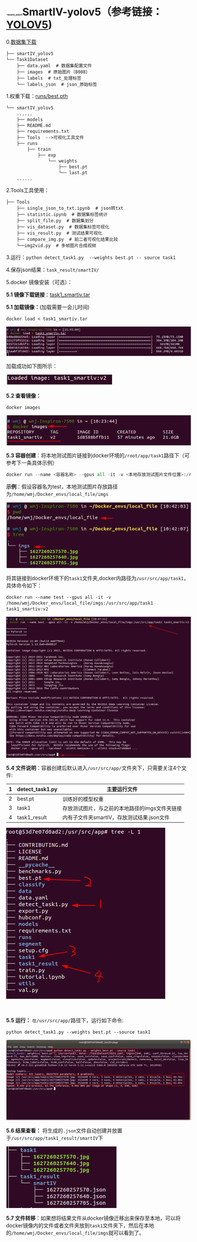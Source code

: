 # <img src="README.assets/smartiv_yolov5-16684018159123.jpg" alt="smartiv_yolov5" style="zoom:20%;" />SmartIV-yolov5（参考链接：[YOLOV5](https://github.com/ultralytics/yolov5))

0.[数据集下载]()

```
├── smartIV_yolov5
└── Task1Dataset
    ├── data.yaml  # 数据集配置文件
    ├── images  # 原始图片（8008）
    ├── labels  # txt_处理标签
    └── labels_json  # json_原始标签
```

1.权重下载：[runs/best.pth]()

```
└── smartIV_yolov5
	......
    ├── models
    ├── README.md
    ├── requirements.txt
    ├── Tools  -->可视化工具文件
    ├── runs
        ├── train
            ├── exp
                └── weights
                    ├── best.pt
                    └── last.pt
	......

```

2.Tools工具使用：

```
├── Tools
    ├── single_json_to_txt.ipynb  # json转txt
    ├── statistic.ipynb  # 数据集标签统计
    ├── split_file.py  # 数据集划分
    ├── vis_dataset.py  # 数据集标签可视化
    ├── vis_result.py  # 测试结果可视化
    ├── compare_img.py  # 前二者可视化结果比较
    └──img2vid.py  # 多帧图片合成视频
```

3.运行：`python detect_task1.py  --weights best.pt -- source task1`

4.保存json结果：`task_result/smartIV/`

5.docker 镜像安装（可选）：

**5.1 镜像下载链接**：[task1_smartiv.tar](https://pan.baidu.com/s/1JhJivCzbmod1IY6yaoVisg?pwd=p9o1)
​    

**5.1 加载镜像：**(加载需要一会儿时间)

```
docker load < task1_smartiv.tar
```

![image-20221101114630511](README.assets/image-20221101114630511.png)

加载成功如下图所示：

![image-20221101115704711](README.assets/image-20221101115704711.png)

 

**5.2 查看镜像：**

```
docker images
```

![image-20221101103218388](README.assets/image-20221101103218388.png)

 

**5.3 容器创建**：将本地测试图片链接到docker环境的`/root/app/task1`路径下（可参考下一条具体示例）

```python
docker run --name <容器名称> --gpus all -it -v <本地存放测试图片文件位置>:/root/app/task1  task1_smartiv:v2
```

**示例**：假设容器名为test，本地测试图片存放路径为`/home/wmj/Docker_envs/local_file/imgs`

![image-20221101104252070](README.assets/image-20221101104252070.png)

将其链接到docker环境下的`task1`文件夹,docker内路径为`/usr/src/app/task1`，具体命令如下：

```
docker run --name test --gpus all -it -v /home/wmj/Docker_envs/local_file/imgs:/usr/src/app/task1  task1_smartiv:v2
```

![image-20221101104915032](README.assets/image-20221101104915032.png)

**5.4 文件说明**：容器创建后默认进入`/usr/src/app/`文件夹下，只需要关注4个文件:

| 1    | detect_task1.py | 主要运行文件                                   |
| ---- | --------------- | ---------------------------------------------- |
| 2    | best.pt         | 训练好的模型权重                               |
| 3    | task1           | 存放测试图片，与之前的本地路径的imgs文件夹链接 |
| 4    | task1_result    | 内有子文件夹smartIV，存放测试结果.json文件     |

![image-20221101105902008](README.assets/image-20221101105902008.png)

​				

**5.5 运行：** `在/usr/src/app/`路径下，运行如下命令:

```
python detect_task1.py --weights best.pt --source task1
```

![image-20221101111317461](README.assets/image-20221101111317461.png)

**5.6 结果查看：** 将生成的`.json`文件自动创建并放置于`/usr/src/app/task1_result/smartIV`下

![image-20221101110637584](README.assets/image-20221101110637584.png)

**5.7 文件转移**：如果想将结果文件从docker镜像迁移出来保存至本地，可以将docker镜像内的文件或者文件夹放到`task1`文件夹下，然后在本地的`/home/wmj/Docker_envs/local_file/imgs`就可以看到了。
